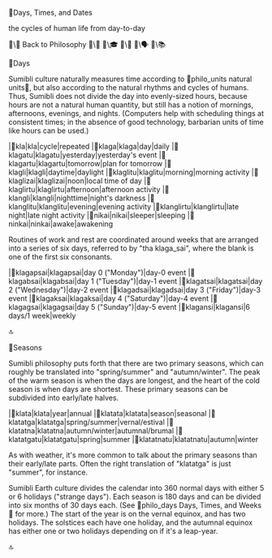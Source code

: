 📛Days, Times,
and Dates

the cycles
of human life
from day-to-day

🔗\🧠 Back to Philosophy
🔗\🚀
🔗\🎓
🔗\🌳
🔗\🗣️
🔗\📚

📛Days

Sumibli culture naturally measures time according to 🔗philo_units natural units💬, but also according to the natural rhythms and cycles of humans. Thus, Sumibli does not divide the day into evenly-sized hours, because hours are not a natural human quantity, but still has a notion of mornings, afternoons, evenings, and nights. (Computers help with scheduling things at consistent times; in the absence of good technology, barbarian units of time like hours can be used.)

|🎏kla|kla|cycle|repeated
|🎏klaga|klaga|day|daily
|🎏klagatu|klagatu|yesterday|yesterday's event
|🎏klagartu|klagartu|tomorrow|plan for tomorrow
|🎏klagli|klagli|daytime|daylight
|🎏klaglitu|klaglitu|morning|morning activity
|🎏klaglizai|klaglizai|noon|local time of day
|🎏klaglirtu|klaglirtu|afternoon|afternoon activity
|🎏klangli|klangli|nighttime|night's darkness
|🎏klanglitu|klanglitu|evening|evening activity
|🎏klanglirtu|klanglirtu|late night|late night activity
|🎏nikai|nikai|sleeper|sleeping
|🎏ninkai|ninkai|awake|awakening

Routines of work and rest are coordinated around weeks that are arranged into a series of six days, referred to by "tha klaga_sai", where the blank is one of the first six consonants.

|🎏klagapsai|klagapsai|day 0
("Monday")|day-0 event
|🎏klagabsai|klagabsai|day 1
("Tuesday")|day-1 event
|🎏klagatsai|klagatsai|day 2
("Wednesday")|day-2 event
|🎏klagadsai|klagadsai|day 3
("Friday")|day-3 event
|🎏klagaksai|klagaksai|day 4
("Saturday")|day-4 event
|🎏klagagsai|klagagsai|day 5
("Sunday")|day-5 event
|🎏klagansi|klagansi|6 days/1 week|weekly

🔝

📛Seasons

Sumibli philosophy puts forth that there are two primary seasons, which can roughly be translated into "spring/summer" and "autumn/winter". The peak of the warm season is when the days are longest, and the heart of the cold season is when days are shortest. These primary seasons can be subdivided into early/late halves.

|🎏klata|klata|year|annual
|🎏klatata|klatata|season|seasonal
|🎏klatatga|klatatga|spring/summer|vernal/estival
|🎏klatatna|klatatna|autumn/winter|autumnal/brumal
|🎏klatatgatu|klatatgatu|spring|summer
|🎏klatatnatu|klatatnatu|autumn|winter

As with weather, it's more common to talk about the primary seasons than their early/late parts. Often the right translation of "klatatga" is just "summer", for instance.

Sumibli Earth culture divides the calendar into 360 normal days with either 5 or 6 holidays ("strange days"). Each season is 180 days and can be divided into six months of 30 days each. (See 🔗philo_days Days, Times, and Weeks💬 for more.) The start of the year is on the vernal equinox, and has two holidays. The solstices each have one holiday, and the autumnal equinox has either one or two holidays depending on if it's a leap-year.

🔝
